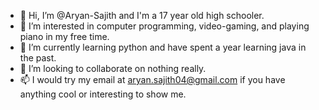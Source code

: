 - 👋 Hi, I’m @Aryan-Sajith and I'm a 17 year old high schooler.
- 👀 I’m interested in computer programming, video-gaming, and playing piano in my free time.
- 🌱 I’m currently learning python and have spent a year learning java in the past.
- 💞️ I’m looking to collaborate on nothing really.
- 📫 I would try my email at aryan.sajith04@gmail.com if you have anything cool or interesting to show me.

<!---
Aryan-Sajith/Aryan-Sajith is a ✨ special ✨ repository because its `README.md` (this file) appears on your GitHub profile.
You can click the Preview link to take a look at your changes.
--->
